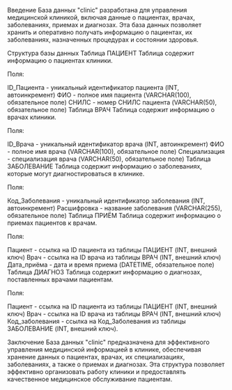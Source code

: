 Введение
База данных "clinic" разработана для управления медицинской клиникой, включая данные о пациентах, врачах, заболеваниях, приемах и диагнозах. Эта база данных позволяет хранить и оперативно получать информацию о пациентах, их заболеваниях, назначенных процедурах и состоянии здоровья.

Структура базы данных
Таблица ПАЦИЕНТ
Таблица содержит информацию о пациентах клиники.

Поля:

ID_Пациента - уникальный идентификатор пациента (INT, автоинкремент)
ФИО - полное имя пациента (VARCHAR(100), обязательное поле)
СНИЛС - номер СНИЛС пациента (VARCHAR(50), обязательное поле)
Таблица ВРАЧ
Таблица содержит информацию о врачах клиники.

Поля:

ID_Врача - уникальный идентификатор врача (INT, автоинкремент)
ФИО - полное имя врача (VARCHAR(100), обязательное поле)
Специализация - специализация врача (VARCHAR(50), обязательное поле)
Таблица ЗАБОЛЕВАНИЕ
Таблица содержит информацию о заболеваниях, которые могут диагностироваться в клинике.

Поля:

Код_Заболевания - уникальный идентификатор заболевания (INT, автоинкремент)
Расшифровка - название заболевания (VARCHAR(255), обязательное поле)
Таблица ПРИЁМ
Таблица содержит информацию о приемах пациентов к врачам.

Поля:

Пациент - ссылка на ID пациента из таблицы ПАЦИЕНТ (INT, внешний ключ)
Врач - ссылка на ID врача из таблицы ВРАЧ (INT, внешний ключ)
Дата_приёма - дата и время приема (DATETIME, обязательное поле)
Таблица ДИАГНОЗ
Таблица содержит информацию о диагнозах, поставленных врачами пациентам.

Поля:

Пациент - ссылка на ID пациента из таблицы ПАЦИЕНТ (INT, внешний ключ)
Врач - ссылка на ID врача из таблицы ВРАЧ (INT, внешний ключ)
Код_заболевания - ссылка на Код_Заболевания из таблицы ЗАБОЛЕВАНИЕ (INT, внешний ключ).

Заключение
База данных "clinic" предназначена для эффективного управления медицинской информацией в клинике, обеспечивая хранение данных о пациентах, врачах, их специализациях, заболеваниях, а также о приемах и диагнозах. Эта структура позволяет эффективно организовать работу клиники и предоставлять качественное медицинское обслуживание пациентам.